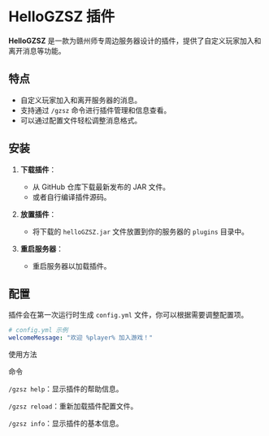 # HelloGZSZ 插件

**HelloGZSZ** 是一款为赣州师专周边服务器设计的插件，提供了自定义玩家加入和离开消息等功能。

## 特点

- 自定义玩家加入和离开服务器的消息。
- 支持通过 `/gzsz` 命令进行插件管理和信息查看。
- 可以通过配置文件轻松调整消息格式。

## 安装

1. **下载插件**：
    - 从 GitHub 仓库下载最新发布的 JAR 文件。
    - 或者自行编译插件源码。

2. **放置插件**：
    - 将下载的 `helloGZSZ.jar` 文件放置到你的服务器的 `plugins` 目录中。

3. **重启服务器**：
    - 重启服务器以加载插件。

## 配置

插件会在第一次运行时生成 `config.yml` 文件，你可以根据需要调整配置项。

```yaml
# config.yml 示例
welcomeMessage: "欢迎 %player% 加入游戏！"
```

使用方法

命令

`/gzsz help`：显示插件的帮助信息。

`/gzsz reload`：重新加载插件配置文件。

`/gzsz info`：显示插件的基本信息。
